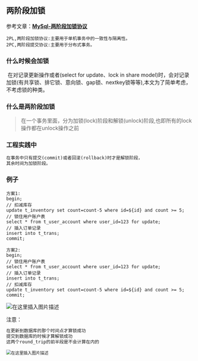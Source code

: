 ## 两阶段加锁

参考文章：[**MySql-两阶段加锁协议**](https://yq.aliyun.com/articles/626848)

```
2PL,两阶段加锁协议:主要用于单机事务中的一致性与隔离性。
2PC,两阶段提交协议:主要用于分布式事务。
```

### 什么时候会加锁

​	在对记录更新操作或者(select for update、lock in share model)时，会对记录加锁(有共享锁、排它锁、意向锁、gap锁、nextkey锁等等),本文为了简单考虑，不考虑锁的种类。

### 什么是两阶段加锁

> 在一个事务里面，分为加锁(lock)阶段和解锁(unlock)阶段,也即所有的lock操作都在unlock操作之前

### 工程实践中

```txt
在事务中只有提交(commit)或者回滚(rollback)时才是解锁阶段，
其余时间为加锁阶段。
```

### 例子

```mysql
方案1:
begin;
// 扣减库存
update t_inventory set count=count-5 where id=${id} and count >= 5;
// 锁住用户账户表
select * from t_user_account where user_id=123 for update;
// 插入订单记录
insert into t_trans;
commit;
```

```mysql
方案2:
begin;
// 锁住用户账户表
select * from t_user_account where user_id=123 for update;
// 插入订单记录
insert into t_trans;
// 扣减库存
update t_inventory set count=count-5 where id=${id} and count >= 5;
commit;
```

![在这里插入图片描述](https://img-blog.csdnimg.cn/2020092918083411.png?x-oss-process=image/watermark,type_ZmFuZ3poZW5naGVpdGk,shadow_10,text_aHR0cHM6Ly9ibG9nLmNzZG4ubmV0L3dlaXhpbl80MTc5NjI1Nw==,size_16,color_FFFFFF,t_70#pic_center)

注意：

```txt
在更新到数据库的那个时间点才算锁成功
提交到数据库的时候才算解锁成功
这两个round_trip的前半段是不会计算在内的
```

<img src="https://img-blog.csdnimg.cn/20200929180937486.png?x-oss-process=image/watermark,type_ZmFuZ3poZW5naGVpdGk,shadow_10,text_aHR0cHM6Ly9ibG9nLmNzZG4ubmV0L3dlaXhpbl80MTc5NjI1Nw==,size_16,color_FFFFFF,t_70#pic_center" alt="在这里插入图片描述" style="zoom: 80%;" />